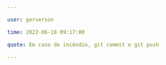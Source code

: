 ```yaml
---

user: gerverson

time: 2022-06-18 09:17:00

quote: Em caso de incêndio, git commit e git push

---
```

